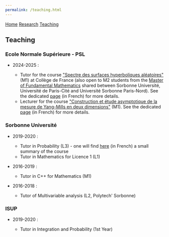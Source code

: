 ```yaml
---
permalink: /teaching.html  
---
```


<head>
  <meta name="author" content="Thibaut Lemoine">
  <link href="style.css" rel="stylesheet">
</head>

<div class="banner">
    <a href="/index.html">Home</a>
    <a href="/research.html">Research</a>
    <a href="/teaching.html">Teaching</a>
</div>

<body>

<div class="content">

<h2>Teaching</h2>

<h3>Ecole Normale Supérieure - PSL</h3>

<ul>
<li>2024-2025 :</li>
  <ul>
  <li>Tutor for the course <a href="https://www.math.ens.psl.eu/formations/analyse-des-edp/">"Spectre des surfaces hyperboliques aléatoires"</a> (M1) at Collège de France (also open to M2 students from the <a href="https://master-math-fonda.imj-prg.fr/index.php">Master of Fundamental Mathematics</a> shared between Sorbonne Université, Université de Paris-Cité and Université Sorbonne Paris-Nord). See the dedicated <a href="/spectre2024.html">page</a> (in French) for more details.</li>
  <li>Lecturer for the course <a href="https://www.math.ens.psl.eu/formations/construction-et-etude-asymptotique-de-la-mesure-de-yang-mills-en-deux-dimensions/">"Construction et étude asymptotique de la mesure de Yang-Mills en deux dimensions"</a> (M1). See the dedicated <a href="/YM2025.html">page</a> (in French) for more details.</li>
  </ul>
</ul>

<h3>Sorbonne Université</h3>

<ul>
<li>2019-2020 :</li>
  <ul>
  <li>Tutor in Probability (L3) - one will find <a href="/Synthese_Cours_290.pdf">here</a> (in French) a small summary of the course</li>
  <li>Tutor in Mathematics for Licence 1 (L1)</li>
  </ul>
</ul>

<ul>
<li>2016-2019 :</li>
  <ul>
  <li>Tutor in C++ for Mathematics (M1)</li>
  </ul>
</ul>

<ul>
<li>2016-2018 :</li>
  <ul>
  <li>Tutor of Multivariable analysis (L2, Polytech' Sorbonne)</li>
  </ul>
</ul>

<h3>ISUP</h3>

<ul>
<li>2019-2020 :</li>
  <ul>
  <li>Tutor in Integration and Probability (1st Year)</li>
  </ul>
</ul>

</div>
